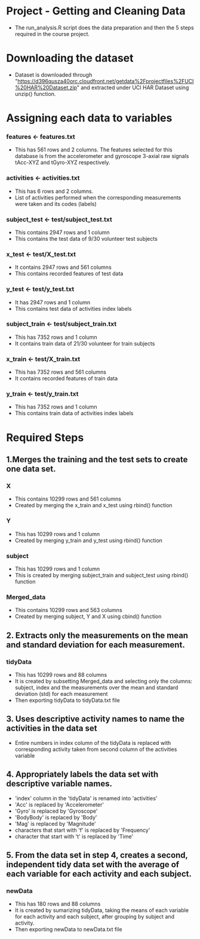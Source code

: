 # Project - Getting and Cleaning Data

- The run_analysis.R script does the data preparation and then the 5 steps required in the course project.

# Downloading the dataset
- Dataset is downloaded through "https://d396qusza40orc.cloudfront.net/getdata%2Fprojectfiles%2FUCI%20HAR%20Dataset.zip" and extracted under UCI HAR Dataset using unzip() function.

# Assigning each data to variables
### features <- features.txt
- This has 561 rows and 2 columns. The features selected for this database is from the accelerometer and gyroscope 3-axial raw signals tAcc-XYZ and tGyro-XYZ respectively.

### activities <- activities.txt
- This has 6 rows and 2 columns.
- List of activities performed when the corresponding measurements were taken and its codes (labels)

### subject_test <- test/subject_test.txt
- This contains 2947 rows and 1 column
- This contains the test data of 9/30 volunteer test subjects

### x_test <- test/X_test.txt
- It contains 2947 rows and 561 columns
- This contains recorded features of test data

### y_test <- test/y_test.txt
- It has 2947 rows and 1 column
- This contains test data of activities index labels

### subject_train <- test/subject_train.txt
- This has 7352 rows and 1 column
- It contains train data of 21/30 volunteer for train subjects

### x_train <- test/X_train.txt
- This has 7352 rows and 561 columns
- It contains recorded features of train data

### y_train <- test/y_train.txt
- This has 7352 rows and 1 column
- This contains train data of activities index labels

# Required Steps

## 1.Merges the training and the test sets to create one data set.
### X
- This contains 10299 rows and 561 columns
- Created by merging the x_train and x_test using rbind() function

### Y
- This has 10299 rows and 1 column
- Created by merging y_train and y_test using rbind() function

### subject
- This has 10299 rows and 1 column
- This is created by merging subject_train and subject_test using rbind() function

### Merged_data
- This contains 10299 rows and 563 columns
- Created by merging subject, Y and X using cbind() function

## 2. Extracts only the measurements on the mean and standard deviation for each measurement.
### tidyData
- This has 10299 rows and 88 columns
- It is created by subsetting Merged_data and selecting only the columns: subject, index and the measurements over the mean and standard deviation (std) for each measurement
- Then exporting tidyData to tidyData.txt file

## 3. Uses descriptive activity names to name the activities in the data set
- Entire numbers in index column of the tidyData is replaced with corresponding activity taken from second column of the activities variable

## 4. Appropriately labels the data set with descriptive variable names.
- 'index' column in the 'tidyData' is renamed into 'activities'
- 'Acc' is replaced by 'Accelerometer'
- 'Gyro' is replaced by 'Gyroscope'
- 'BodyBody' is replaced by 'Body'
- 'Mag' is replaced by 'Magnitude'
- characters that start with 'f' is replaced by 'Frequency'
- character that start with 't' is replaced by 'Time'

## 5. From the data set in step 4, creates a second, independent tidy data set with the average of each variable for each activity and each subject.
### newData
- This has 180 rows and 88 columns
- It is created by sumarizing tidyData, taking the means of each variable for each activity and each subject, after grouping by subject and activity.
- Then exporting newData to newData.txt file
